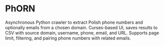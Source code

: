 # PhORN
Asynchronous Python crawler to extract Polish phone numbers and optionally emails from a chosen domain. Curses-based UI, saves results to CSV with source domain, username, phone, email, and URL. Supports page limit, filtering, and pairing phone numbers with related emails.
